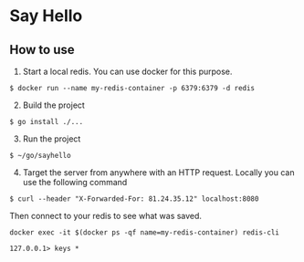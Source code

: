 # Say Hello

## How to use

1. Start a local redis. You can use docker for this purpose.

```
$ docker run --name my-redis-container -p 6379:6379 -d redis
```

2. Build the project

```
$ go install ./...
```

3. Run the project

```
$ ~/go/sayhello
```

4. Target the server from anywhere with an HTTP request. Locally you can use the
following command

```
$ curl --header "X-Forwarded-For: 81.24.35.12" localhost:8080
```

Then connect to your redis to see what was saved.

```
docker exec -it $(docker ps -qf name=my-redis-container) redis-cli

127.0.0.1> keys *

```